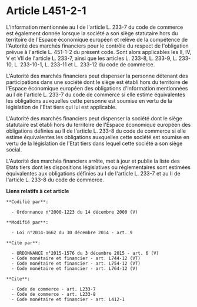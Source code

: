 # Article L451-2-1

L'information mentionnée au I de l'article L. 233-7 du code de commerce est également donnée lorsque la société a son siège
statutaire hors du territoire de l'Espace économique européen et relève de la compétence de l'Autorité des marchés financiers
pour le contrôle du respect de l'obligation prévue à l'article L. 451-1-2 du présent code. Sont alors applicables les II, IV,
V et VII de l'article L. 233-7, ainsi que les articles L. 233-8, L. 233-9, L. 233-10, L. 233-10-1, L. 233-11 et L. 233-12 du
code de commerce. 

L'Autorité des marchés financiers peut dispenser la personne détenant des participations dans une société dont le siège est
établi hors du territoire de l'Espace économique européen des obligations d'information mentionnées au I de l'article L.
233-7 du code de commerce si elle estime équivalentes les obligations auxquelles cette personne est soumise en vertu de la
législation de l'Etat tiers qui lui est applicable. 

L'Autorité des marchés financiers peut dispenser la société dont le siège statutaire est établi hors du territoire de
l'Espace économique européen des obligations définies au II de l'article L. 233-8 du code de commerce si elle estime
équivalentes les obligations auxquelles cette société est soumise en vertu de la législation de l'Etat tiers dans lequel
cette société a son siège social. 

L'Autorité des marchés financiers arrête, met à jour et publie la liste des Etats tiers dont les dispositions législatives ou
réglementaires sont estimées équivalentes aux obligations définies au I de l'article L. 233-7 et au II de l'article L. 233-8
du code de commerce.

**Liens relatifs à cet article**

	**Codifié par**:

	  - Ordonnance n°2000-1223 du 14 décembre 2000 (V)

	**Modifié par**:

	  - Loi n°2014-1662 du 30 décembre 2014 - art. 9

	**Cité par**:

	  - ORDONNANCE n°2015-1576 du 3 décembre 2015 - art. 6 (V)
	  - Code monétaire et financier - art. L744-12 (VT)
	  - Code monétaire et financier - art. L754-12 (VT)
	  - Code monétaire et financier - art. L764-12 (V)

	**Cite**:

	  - Code de commerce - art. L233-7
	  - Code de commerce - art. L233-8
	  - Code monétaire et financier - art. L412-1
